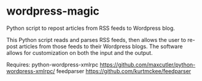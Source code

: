 # wordpress-magic
Python script to repost articles from RSS feeds to Wordpress blog.

This Python script reads and parses RSS feeds, then allows the user to re-post articles from those feeds to their Wordpress blogs. The software allows for customization on both the input and the output.

Requires: 
python-wordpress-xmlrpc https://github.com/maxcutler/python-wordpress-xmlrpc/
feedparser https://github.com/kurtmckee/feedparser
